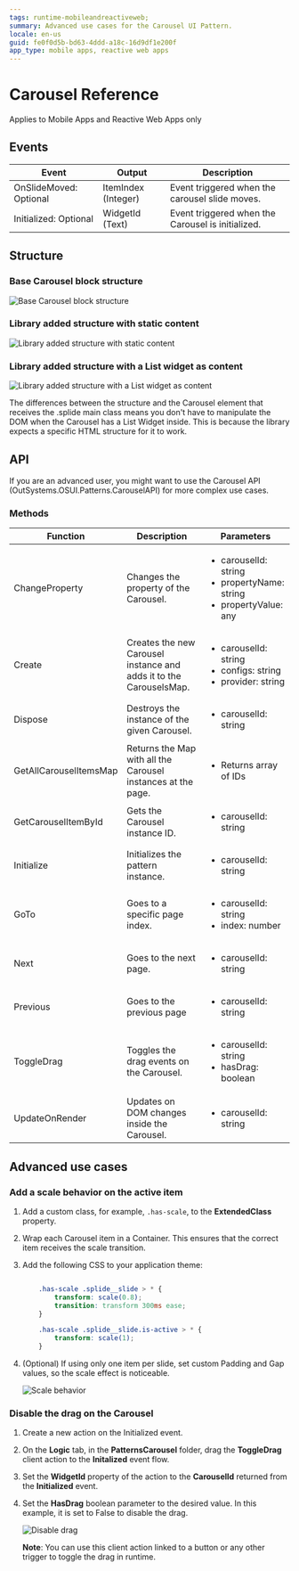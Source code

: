 ```yaml
---
tags: runtime-mobileandreactiveweb;
summary: Advanced use cases for the Carousel UI Pattern. 
locale: en-us
guid: fe0f0d5b-bd63-4ddd-a18c-16d9df1e200f
app_type: mobile apps, reactive web apps
---
```


# Carousel Reference

<div class="info" markdown="1">

Applies to Mobile Apps and Reactive Web Apps only

</div>

## Events

|Event|Output|Description|
|---|---|---|  
|OnSlideMoved: Optional|ItemIndex (Integer)|Event triggered when the carousel slide moves.| 
|Initialized: Optional|WidgetId (Text)|Event triggered when the Carousel is initialized.| 

## Structure

### Base Carousel block structure

![Base Carousel block structure](images/carousel-structure-diag.png)

### Library added structure with static content

![Library added structure with static content](images/carousel-structure-static-diag.png)

### Library added structure with a List widget as content

![Library added structure with a List widget as content](images/carousel-structure-list-diag.png)

<div class="info" markdown="1">

The differences between the structure and the Carousel element that receives the .splide main class means you don't have to manipulate the DOM when the Carousel has a List Widget inside. This is because the library expects a specific HTML structure for it to work.

</div>

## API
If you are an advanced user, you might want to use the Carousel API (OutSystems.OSUI.Patterns.CarouselAPI) for more complex use cases.

### Methods

|Function|Description|Parameters|
|---|---|---| 
|ChangeProperty|Changes the property of the Carousel.|<ul><li>carouselId: string</li><li>propertyName: string</li><li>propertyValue: any</li></ul>| 
|Create|Creates the new Carousel instance and adds it to the CarouselsMap.|<ul><li>carouselId: string</li><li>configs: string</li><li>provider: string</li></ul>| 
|Dispose|Destroys the instance of the given Carousel.|<ul><li>carouselId: string</li></ul>| 
|GetAllCarouselItemsMap|Returns the Map with all the Carousel instances at the page.|<ul><li>Returns array of IDs</li></ul>| 
|GetCarouselItemById|Gets the Carousel instance ID.|<ul><li>carouselId: string</li></ul>| 
|Initialize|Initializes the pattern instance.|<ul><li>carouselId: string</li></ul>| 
|GoTo|Goes to a specific page index.|<ul><li>carouselId: string</li><li>index: number</li></ul>| 
|Next|Goes to the next page.|<ul><li>carouselId: string</li></ul>| 
|Previous|Goes to the previous page|<ul><li>carouselId: string</li></ul>| 
|ToggleDrag|Toggles the drag events on the Carousel.|<ul><li>carouselId: string</li><li>hasDrag: boolean</li></ul>| 
|UpdateOnRender|Updates on DOM changes inside the Carousel.|<ul><li>carouselId: string</li></ul>|   

## Advanced use cases

### Add a scale behavior on the active item

1. Add a custom class, for example, ``.has-scale``, to the **ExtendedClass** property.

1. Wrap each Carousel item in a Container. This ensures that the correct item receives the scale transition.

1. Add the following CSS to your application theme:

    ```css

        .has-scale .splide__slide > * {
            transform: scale(0.8);
            transition: transform 300ms ease;
        }

        .has-scale .splide__slide.is-active > * {
            transform: scale(1);
        }

    ```

1. (Optional) If using only one item per slide, set custom Padding and Gap values, so the scale effect is noticeable.

    ![Scale behavior](images/carousel-scale-ss.gif)

### Disable the drag on the Carousel

1. Create a new action on the Initialized event.
1. On the **Logic** tab, in the **PatternsCarousel** folder, drag the **ToggleDrag** client action to the **Initalized** event flow.
1. Set the **WidgetId** property of the action to the **CarouselId** returned from the **Initialized** event.
1. Set the **HasDrag** boolean parameter to the desired value. In this example, it is set to False to disable the drag.

    ![Disable drag](images/carousel-disabledrag-ss.png)

    **Note**: You can use this client action linked to a button or any other trigger to toggle the drag in runtime.
